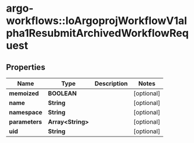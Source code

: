 # argo-workflows::IoArgoprojWorkflowV1alpha1ResubmitArchivedWorkflowRequest

## Properties
Name | Type | Description | Notes
------------ | ------------- | ------------- | -------------
**memoized** | **BOOLEAN** |  | [optional] 
**name** | **String** |  | [optional] 
**namespace** | **String** |  | [optional] 
**parameters** | **Array&lt;String&gt;** |  | [optional] 
**uid** | **String** |  | [optional] 



